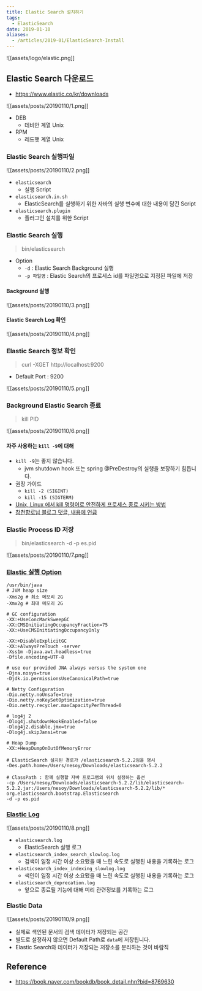 ```yaml
---
title: Elastic Search 설치하기
tags:
  - ElasticSearch
date: 2019-01-10
aliases: 
  - /articles/2019-01/ElasticSearch-Install
---
```


![[assets/logo/elastic.png]]

## Elastic Search 다운로드
- <https://www.elastic.co/kr/downloads>

![[assets/posts/20190110/1.png]]
- DEB
    - 데비안 계열 Unix
- RPM
    - 레드햇 계열 Unix

### Elastic Search 실행파일
![[assets/posts/20190110/2.png]]

- `elasticsearch`
    - 실행 Script
- `elasticsearch.in.sh`
    - ElasticSearch를 실행하기 위한 자바의 실행 변수에 대한 내용이 담긴 Script
- `elasticsearch.plugin`
    - 플러그인 설치를 위한 Script


### Elastic Search 실행
> bin/elasticsearch
- Option
    - `-d` : Elastic Search Background 실행
    - `-p 파일명` : Elastic Search의 프로세스 id를 파일명으로 지정된 파일에 저장

#### Background 실행
![[assets/posts/20190110/3.png]]

#### Elastic Search Log 확인
![[assets/posts/20190110/4.png]]

### Elastic Search 정보 확인
> curl -XGET http://localhost:9200
- Default Port : 9200

![[assets/posts/20190110/5.png]]


### Background Elastic Search 종료
> kill PID

![[assets/posts/20190110/6.png]]

#### 자주 사용하는 `kill -9`에 대해
- `kill -9`는 좋지 않습니다.
    - jvm shutdown hook 또는 spring @PreDestroy의 실행을 보장하기 힘듭니다.
- 권장 가이드
    - `kill -2 (SIGINT)`
    - `kill -15 (SIGTERM)`
- [Unix, Linux 에서 kill 명령어로 안전하게 프로세스 종료 시키는 방법](https://www.lesstif.com/pages/viewpage.action?pageId=12943674)
- [창천향로님 블로그 댓글, 내용에 언급](https://jojoldu.tistory.com/263)

### Elastic Process ID 저장
> bin/elasticsearch -d -p es.pid

![[assets/posts/20190110/7.png]]


### [Elastic 실행 Option](https://www.elastic.co/guide/en/elasticsearch/reference/current/jvm-options.html)
```
/usr/bin/java
# JVM heap size
-Xms2g # 최소 메모리 2G
-Xmx2g # 최대 메모리 2G

# GC configuration
-XX:+UseConcMarkSweepGC
-XX:CMSInitiatingOccupancyFraction=75
-XX:+UseCMSInitiatingOccupancyOnly

-XX:+DisableExplicitGC
-XX:+AlwaysPreTouch -server
-Xss1m -Djava.awt.headless=true
-Dfile.encoding=UTF-8

# use our provided JNA always versus the system one
-Djna.nosys=true
-Djdk.io.permissionsUseCanonicalPath=true

# Netty Configuration
-Dio.netty.noUnsafe=true
-Dio.netty.noKeySetOptimization=true
-Dio.netty.recycler.maxCapacityPerThread=0

# log4j 2
-Dlog4j.shutdownHookEnabled=false
-Dlog4j2.disable.jmx=true
-Dlog4j.skipJansi=true

# Heap Dump
-XX:+HeapDumpOnOutOfMemoryError

# ElasticSearch 설치된 경로가 /elasticsearch-5.2.2임을 명시
-Des.path.home=/Users/nesoy/Downloads/elasticsearch-5.2.2

# ClassPath : 함께 실행할 자바 프로그램의 위치 설정하는 옵션
-cp /Users/nesoy/Downloads/elasticsearch-5.2.2/lib/elasticsearch-5.2.2.jar:/Users/nesoy/Downloads/elasticsearch-5.2.2/lib/* org.elasticsearch.bootstrap.Elasticsearch
-d -p es.pid
```

### [Elastic Log](https://www.elastic.co/guide/en/elasticsearch/reference/current/logging.html)
![[assets/posts/20190110/8.png]]

- `elasticsearch.log`
    - ElasticSearch 실행 로그
- `elasticsearch_index_search_slowlog.log`
    - 검색이 일정 시간 이상 소요됐을 때 느린 속도로 실행된 내용을 기록하는 로그
- `elasticsearch_index_indexing_slowlog.log`
    - 색인이 일정 시간 이상 소요됐을 때 느린 속도로 실행된 내용을 기록하는 로그
- `elasticsearch_deprecation.log`
    - 앞으로 종료될 기능에 대해 미리 관련정보를 기록하는 로그


### Elastic Data
![[assets/posts/20190110/9.png]]

- 실제로 색인된 문서의 검색 데이터가 저장되는 공간
- 별도로 설정하지 않으면 Default Path로 `data`에 저장됩니다.
- Elastic Search와 데이터가 저장되는 저장소를 분리하는 것이 바람직


## Reference
- <https://book.naver.com/bookdb/book_detail.nhn?bid=8769630>

